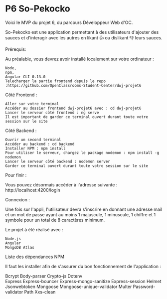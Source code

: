 # P6 So-Pekocko

Voici le MVP du projet 6, du parcours Développeur Web d'OC.

So-Pekocko est une application permettant à des utilisateurs d'ajouter des sauces et d'interagir avec les autres en likant 👍 ou dislikant 👎 leurs sauces.

Prérequis:

Au préalable, vous devrez avoir installé localement sur votre ordinateur :

    Node,
    npm,
    Angular CLI 0.13.0
    Telecharger la partie frontend depuis le repo :https://github.com/OpenClassrooms-Student-Center/dwj-projet6

Côté Frontend :

    Aller sur votre terminal
    Accéder au dossier frontend dwj-projet6 avec : cd dwj-projet6
    Lancer le serveur côté frontend : ng serve
    Il est important de garder ce terminal ouvert durant toute votre session sur le site

Côté Backend :

    Ouvrir un second terminal
    Accéder au backend : cd backend
    Installer NPM : npm install
    Pour utiliser le serveur, chargez le package nodemon : npm install -g nodemon
    Lancer le serveur côté backend : nodemon server
    Garder ce terminal ouvert durant toute votre session sur le site

Pour finir :

Vous pouvez désormais accéder à l'adresse suivante : http://localhost:4200/login

Connexion :

Une fois sur l'appli, l'utilisateur devra s'inscrire en donnant une adresse mail et un mot de passe ayant au moins 1 majuscule, 1 minuscule, 1 chiffre et 1 symbole pour un total de 8 caractères minimum.

Le projet à été réalisé avec :

    Node.js
    Angular
    MongoDB Atlas

Liste des dépendances NPM

Il faut les installer afin de s'assurer du bon fonctionnement de l'application :

Bcrypt
Body-parser
Crypto-js
Dotenv  
Express
Express-bouncer
Express-mongo-sanitize
Express-session
Helmet
Jsonwebtoken
Mongoose
Mongoose-unique-validator
Multer
Password-validator
Path
Xxs-clean
